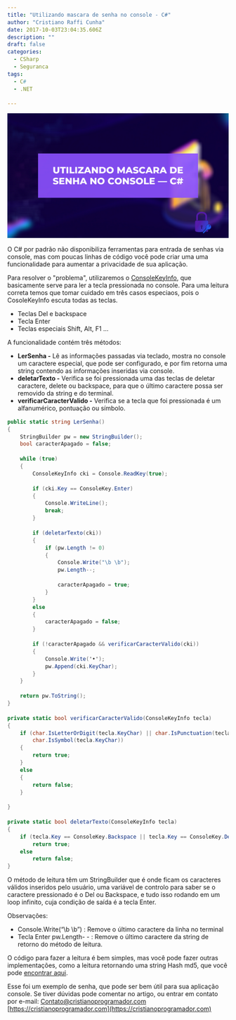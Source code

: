 ```yaml
---
title: "Utilizando mascara de senha no console - C#"
author: "Cristiano Raffi Cunha"
date: 2017-10-03T23:04:35.606Z
description: ""
draft: false
categories:
  - CSharp
  - Seguranca
tags:
  - C#
  - .NET

---
```


![](./images/capa.png)

O C# por padrão não disponibiliza ferramentas para entrada de senhas via console, mas com poucas linhas de código você pode criar uma uma funcionalidade para aumentar a privacidade de sua aplicação.

Para resolver o "problema", utilizaremos o [ConsoleKeyInfo](https://msdn.microsoft.com/pt-br/library/system.consolekeyinfo%28v=vs.110%29.aspx), que basicamente serve para ler a tecla pressionada no console. Para uma leitura correta temos que tomar cuidado em três casos especiaos, pois o CosoleKeyInfo escuta todas as teclas.

- Teclas Del e backspace
- Tecla Enter
- Teclas especiais Shift, Alt, F1 …

A funcionalidade contém três métodos:

- **LerSenha -** Lê as informações passadas via teclado, mostra no console um caractere especial, que pode ser configurado, e por fim retorna uma string contendo as informações inseridas via console.
- **deletarTexto -** Verifica se foi pressionada uma das teclas de deletar caractere, delete ou backspace, para que o último caractere possa ser removido da string e do terminal.
- **verificarCaracterValido -** Verifica se a tecla que foi pressionada é um alfanumérico, pontuação ou símbolo.

```csharp
public static string LerSenha()
{
    StringBuilder pw = new StringBuilder();
    bool caracterApagado = false;

    while (true)
    {
        ConsoleKeyInfo cki = Console.ReadKey(true);

        if (cki.Key == ConsoleKey.Enter)
        {
            Console.WriteLine();
            break;
        }

        if (deletarTexto(cki))
        {
            if (pw.Length != 0)
            {
                Console.Write("\b \b");
                pw.Length--;

                caracterApagado = true;
            }
        }
        else
        {
            caracterApagado = false;
        }

        if (!caracterApagado && verificarCaracterValido(cki))
        {
            Console.Write('•');
            pw.Append(cki.KeyChar);
        }
    }

    return pw.ToString();
}

private static bool verificarCaracterValido(ConsoleKeyInfo tecla)
{
    if (char.IsLetterOrDigit(tecla.KeyChar) || char.IsPunctuation(tecla.KeyChar) ||
        char.IsSymbol(tecla.KeyChar))
    {
        return true;
    }
    else
    {
        return false;
    }

}

private static bool deletarTexto(ConsoleKeyInfo tecla)
{
    if (tecla.Key == ConsoleKey.Backspace || tecla.Key == ConsoleKey.Delete)
        return true;
    else
        return false;
}
```

O método de leitura têm um StringBuilder que é onde ficam os caracteres válidos inseridos pelo usuário, uma variável de controlo para saber se o caractere pressionado é o Del ou Backspace, e tudo isso rodando em um loop infinito, cuja condição de saída é a tecla Enter.

Observações:

- Console.Write(“\b \b”) : Remove o último caractere da linha no terminal
- Tecla Enter pw.Length- - : Remove o último caractere da string de retorno do método de leitura.

O código para fazer a leitura é bem simples, mas você pode fazer outras implementações, como a leitura retornando uma string Hash md5, que você pode [encontrar aqui](https://gist.github.com/CristianoRC/fe41af87e3cad3c76c277b4f6926dfb0).

Esse foi um exemplo de senha, que pode ser bem útil para sua aplicação console. Se tiver dúvidas pode comentar no artigo, ou entrar em contato por e-mail: [Contato@cristianoprogramador.com](mailto:contato@cristianoprogramador.com)
[https://cristianoprogramador.com](https://cristianoprogramador.com)